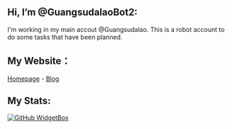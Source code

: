 ## Hi, I’m @GuangsudalaoBot2:
I'm working in my main accout @Guangsudalao. This is a robot account to do some tasks that have been planned.

## My Website：

[Homepage](https://www.dlya.top) - [Blog](https://blog.dlya.top)
 
## My Stats:

[![GitHub WidgetBox](https://github-widgetbox.vercel.app/api/profile?username=GuangsudalaoBot&data=followers,repositories,stars)](https://github.com/Jurredr/github-widgetbox)
